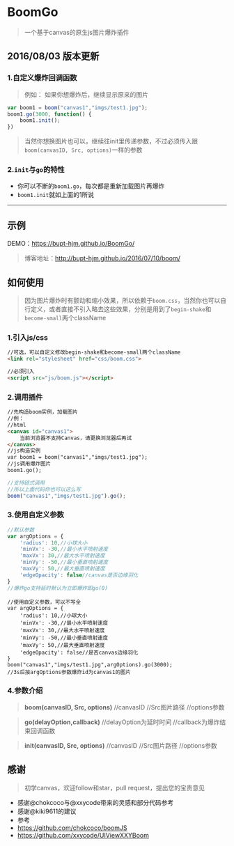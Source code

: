 # BoomGo
>一个基于canvas的原生js图片爆炸插件


## 2016/08/03 版本更新

### 1.自定义爆炸回调函数

> 例如： 如果你想爆炸后，继续显示原来的图片

``` javascript
var boom1 = boom("canvas1","imgs/test1.jpg");
boom1.go(3000, function() {
    boom1.init();
})
```

>当然你想换图片也可以，继续往init里传递参数，不过必须传入跟`boom(canvasID, Src, options)`一样的参数

### 2.`init`与`go`的特性

- 你可以不断的`boom1.go`，每次都是重新加载图片再爆炸
- `boom1.init`就如上面的1所说

---


## 示例
DEMO：https://bupt-hjm.github.io/BoomGo/
>博客地址：http://bupt-hjm.github.io/2016/07/10/boom/

## 如何使用

>因为图片爆炸时有颤动和缩小效果，所以依赖于`boom.css`，当然你也可以自行定义，或者直接不引入略去这些效果，分别是用到了`begin-shake`和`become-small`两个className

### 1.引入js/css
``` html
//可选，可以自定义修改begin-shake和become-small两个className
<link rel="stylesheet" href="css/boom.css">
```

``` html
//必须引入
<script src="js/boom.js"></script>
```

### 2.调用插件
``` html
//先构造boom实例，加载图片
//例：
//html
<canvas id="canvas1">
    当前浏览器不支持Canvas，请更换浏览器后再试
</canvas>
//js构造实例
var boom1 = boom("canvas1","imgs/test1.jpg");
//js调用爆炸图片
boom1.go();

```

``` javascript
//支持链式调用
//所以上面代码你也可以这么写
boom("canvas1","imgs/test1.jpg").go();
```

### 3.使用自定义参数
``` javascript
//默认参数
var argOptions = {
    'radius': 10,//小球大小
    'minVx': -30,//最小水平喷射速度
    'maxVx': 30,//最大水平喷射速度
    'minVy': -50,//最小垂直喷射速度
    'maxVy': 50,//最大垂直喷射速度
    'edgeOpacity': false//canvas是否边缘羽化
}
//爆炸go支持延时默认为立即爆炸即go(0)
```

```
//使用自定义参数，可以不写全
var argOptions = {
    'radius': 10,//小球大小
    'minVx': -30,//最小水平喷射速度
    'maxVx': 30,//最大水平喷射速度
    'minVy': -50,//最小垂直喷射速度
    'maxVy': 50,//最大垂直喷射速度
    'edgeOpacity': false//是否canvas边缘羽化
}
boom("canvas1","imgs/test1.jpg",argOptions).go(3000);
//3s后按argOptions参数爆炸id为canvas1的图片
```


### 4.参数介绍
>**boom(canvasID, Src, options)**
>//canvasID
>//Src图片路径
>//options参数

>**go(delayOption,callback)**
>//delayOption为延时时间
>//callback为爆炸结束回调函数

>**init(canvasID, Src, options)**
>//canvasID
>//Src图片路径
>//options参数


## 感谢
>初学canvas，欢迎follow和star，pull request，提出您的宝贵意见
- 感谢@chokcoco与@xxycode带来的灵感和部分代码参考
- 感谢@kiki9611的建议
- 参考
 - https://github.com/chokcoco/boomJS
 - https://github.com/xxycode/UIViewXXYBoom

